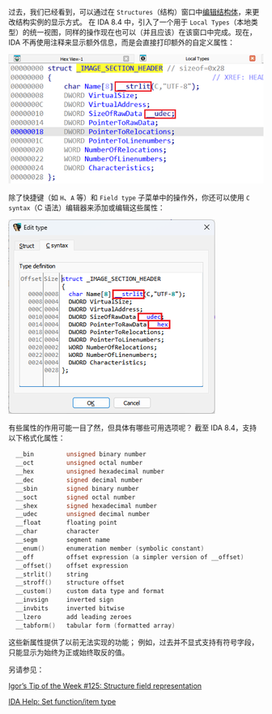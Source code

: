  
过去，我们已经看到，可以通过在 `Structures`（结构）窗口中[编辑结构体](https://hex-rays.com/blog/igors-tip-of-the-week-125-structure-fields-representation/)，来更改结构实例的显示方式。 在 IDA 8.4 中，引入了一个用于 `Local Types`（本地类型）的统一视图，同样的操作现在也可以（并且应该）在该窗口中完成。现在，IDA 不再使用注释来显示额外信息，而是会直接打印额外的自定义属性：

![](assets/2024/03/fieldattrs1.png)

除了快捷键（如 `H`、`A` 等）和 `Field type` 子菜单中的操作外，你还可以使用 `C syntax`（C 语法）编辑器来添加或编辑这些属性：

![](assets/2024/03/fieldattrs2.png)

有些属性的作用可能一目了然，但具体有哪些可用选项呢？ 截至 IDA 8.4，支持以下格式化属性：

```c
  __bin         unsigned binary number
  __oct         unsigned octal number
  __hex         unsigned hexadecimal number
  __dec         signed decimal number
  __sbin        signed binary number
  __soct        signed octal number
  __shex        signed hexadecimal number
  __udec        unsigned decimal number
  __float       floating point
  __char        character
  __segm        segment name
  __enum()      enumeration member (symbolic constant)
  __off         offset expression (a simpler version of __offset)
  __offset()    offset expression
  __strlit()    string
  __stroff()    structure offset
  __custom()    custom data type and format
  __invsign     inverted sign
  __invbits     inverted bitwise
  __lzero       add leading zeroes
  __tabform()   tabular form (formatted array)
```

这些新属性提供了以前无法实现的功能； 例如，过去并不显式支持有符号字段，只能显示为始终为正或始终取反的值。

另请参见：

[Igor’s Tip of the Week #125: Structure field representation](https://hex-rays.com/blog/igors-tip-of-the-week-125-structure-fields-representation/)

[IDA Help: Set function/item type](https://hex-rays.com//products/ida/support/idadoc/1361.shtml)